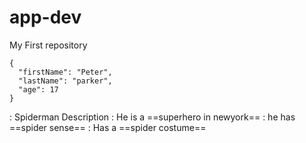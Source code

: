 # app-dev
My First repository
[^1]: Spiderman Movie 🕷️ 🕸️
:spiderman Info
```
{
  "firstName": "Peter",
  "lastName": "parker",
  "age": 17
}
```
: Spiderman Description
: He is a ==superhero in newyork==
: he has ==spider sense==
: Has a ==spider costume==
